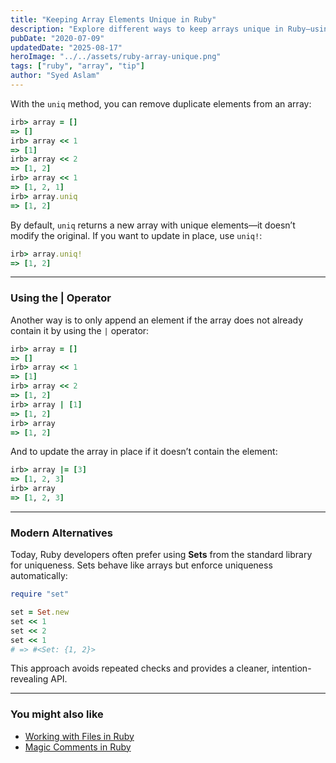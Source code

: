 ```yaml
---
title: "Keeping Array Elements Unique in Ruby"
description: "Explore different ways to keep arrays unique in Ruby—using `uniq`, `uniq!`, and the `|` operator."
pubDate: "2020-07-09"
updatedDate: "2025-08-17"
heroImage: "../../assets/ruby-array-unique.png"
tags: ["ruby", "array", "tip"]
author: "Syed Aslam"
---
```


With the `uniq` method, you can remove duplicate elements from an array:

```ruby
irb> array = []
=> []
irb> array << 1
=> [1]
irb> array << 2
=> [1, 2]
irb> array << 1
=> [1, 2, 1]
irb> array.uniq
=> [1, 2]
```

By default, `uniq` returns a new array with unique elements—it doesn’t modify the original.
If you want to update in place, use `uniq!`:

```ruby
irb> array.uniq!
=> [1, 2]
```

---

### Using the | Operator

Another way is to only append an element if the array does not already contain it by using the `|` operator:

```ruby
irb> array = []
=> []
irb> array << 1
=> [1]
irb> array << 2
=> [1, 2]
irb> array | [1]
=> [1, 2]
irb> array
=> [1, 2]
```

And to update the array in place if it doesn’t contain the element:

```ruby
irb> array |= [3]
=> [1, 2, 3]
irb> array
=> [1, 2, 3]
```

---

### Modern Alternatives

Today, Ruby developers often prefer using **Sets** from the standard library for uniqueness. Sets behave like arrays but enforce uniqueness automatically:

```ruby
require "set"

set = Set.new
set << 1
set << 2
set << 1
# => #<Set: {1, 2}>
```

This approach avoids repeated checks and provides a cleaner, intention-revealing API.

---

### You might also like

- [Working with Files in Ruby](/blog/working-with-files-in-ruby)
- [Magic Comments in Ruby](/blog/magic-comments-in-ruby)
